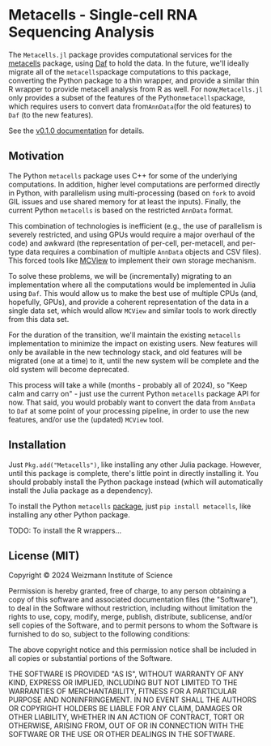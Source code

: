 # Metacells - Single-cell RNA Sequencing Analysis

The `Metacells.jl` package provides computational services for the [metacells](https://github.com/tanaylab/metacells)
package, using [Daf](https://github.com/tanaylab/DataAxesFormats.jl) to hold the data. In the future, we'll ideally
migrate all of the `metacells`package computations to this package, converting the Python package to a thin wrapper, and
provide a similar thin R wrapper to provide metacell analysis from R as well. For now,`Metacells.jl` only provides a
subset of the features of the Python`metacells`package, which requires users to convert data from`AnnData`(for the old
features) to `Daf` (to the new features).

See the [v0.1.0 documentation](https://tanaylab.github.io/Metacells.jl/v0.1.0) for details.

## Motivation

The Python `metacells` package uses C++ for some of the underlying computations. In addition, higher level computations
are performed directly in Python, with parallelism using multi-processing (based on `fork` to avoid GIL issues and use
shared memory for at least the inputs). Finally, the current Python `metacells` is based on the restricted `AnnData`
format.

This combination of technologies is inefficient (e.g., the use of parallelism is severely restricted, and using GPUs
would require a major overhaul of the code) and awkward (the representation of per-cell, per-metacell, and per-type data
requires a combination of multiple `AnnData` objects and CSV files). This forced tools like
[MCView](https://github.com/tanaylab/MCView) to implement their own storage mechanism.

To solve these problems, we will be (incrementally) migrating to an implementation where all the computations would be
implemented in Julia using `Daf`. This would allow us to make the best use of multiple CPUs (and, hopefully, GPUs), and
provide a coherent representation of the data in a single data set, which would allow `MCView` and similar tools to work
directly from this data set.

For the duration of the transition, we'll maintain the existing `metacells` implementation to minimize the impact on
existing users. New features will only be available in the new technology stack, and old features will be migrated (one
at a time) to it, until the new system will be complete and the old system will become deprecated.

This process will take a while (months - probably all of 2024), so "Keep calm and carry on" - just use the current
Python `metacells` package API for now. That said, you would probably want to convert the data from `AnnData` to `Daf`
at some point of your processing pipeline, in order to use the new features, and/or use the (updated) `MCView` tool.

## Installation

Just `Pkg.add("Metacells")`, like installing any other Julia package. However, until this package is complete, there's
little point in directly installing it. You should probably install the Python package instead (which will automatically
install the Julia package as a dependency).

To install the Python `metacells` [package](https://github.com/tanaylab/metacells), just `pip install metacells`, like
installing any other Python package.

TODO: To install the R wrappers...

## License (MIT)

Copyright © 2024 Weizmann Institute of Science

Permission is hereby granted, free of charge, to any person obtaining a copy of this software and associated
documentation files (the "Software"), to deal in the Software without restriction, including without limitation the
rights to use, copy, modify, merge, publish, distribute, sublicense, and/or sell copies of the Software, and to permit
persons to whom the Software is furnished to do so, subject to the following conditions:

The above copyright notice and this permission notice shall be included in all copies or substantial portions of the
Software.

THE SOFTWARE IS PROVIDED "AS IS", WITHOUT WARRANTY OF ANY KIND, EXPRESS OR IMPLIED, INCLUDING BUT NOT LIMITED TO THE
WARRANTIES OF MERCHANTABILITY, FITNESS FOR A PARTICULAR PURPOSE AND NONINFRINGEMENT. IN NO EVENT SHALL THE AUTHORS OR
COPYRIGHT HOLDERS BE LIABLE FOR ANY CLAIM, DAMAGES OR OTHER LIABILITY, WHETHER IN AN ACTION OF CONTRACT, TORT OR
OTHERWISE, ARISING FROM, OUT OF OR IN CONNECTION WITH THE SOFTWARE OR THE USE OR OTHER DEALINGS IN THE SOFTWARE.
